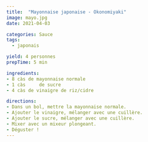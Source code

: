 ```yaml
---
title:  "Mayonnaise japonaise - Okonomiyaki"
image: mayo.jpg
date: 2021-04-03

categories: Sauce
tags:
  - japonais

yield: 4 personnes
prepTime: 5 min

ingredients:
- 8 càs de mayonnaise normale
- 1 càs 	de sucre
- 4 càs de vinaigre de riz/cidre

directions:
- Dans un bol, mettre la mayonnaise normale.
- Ajouter le vinaigre, mélanger avec une cuillère.
- Ajouter le sucre, mélanger avec une cuillère.
- Mixer avec un mixeur plongeant.
- Déguster !
---
```

